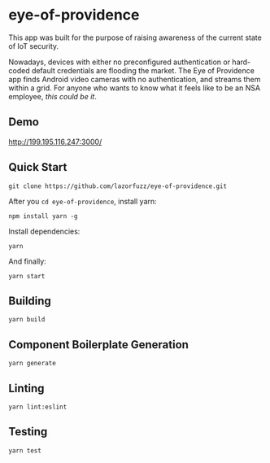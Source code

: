 # eye-of-providence

This app was built for the purpose of raising awareness of the current state of IoT security.

Nowadays, devices with either no preconfigured authentication or hard-coded default credentials are flooding the market. The Eye of Providence app finds Android video cameras with no authentication, and streams them within a grid. For anyone who wants to know what it feels like to be an NSA employee, *this could be it*.


## Demo

http://199.195.116.247:3000/


## Quick Start

```
git clone https://github.com/lazorfuzz/eye-of-providence.git
```
After you `cd eye-of-providence`, install yarn:
```
npm install yarn -g
```
Install dependencies:
```
yarn
```
And finally:
```
yarn start
```


## Building

```
yarn build
```


## Component Boilerplate Generation

```
yarn generate
```


## Linting

```
yarn lint:eslint
```

## Testing

```
yarn test
```
